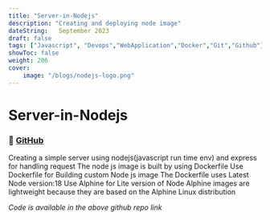 ```yaml
---
title: "Server-in-Nodejs"
description: "Creating and deploying node image"
dateString:   September 2023
draft: false
tags: ["Javascript", "Devops","WebApplication","Docker","Git","Github"]
showToc: false
weight: 206
cover:
    image: "/blogs/nodejs-logo.png"
---
```


# Server-in-Nodejs

### 🔗 [GitHub](""https://github.com/Achanandhi-M/Server-in-Nodejs-using-Docker.git"")

Creating a simple server using nodejs(javascript run time env) and express for handling request The node js image is built by using Dockerfile Use Dockerfile for Building custom Node js image The Dockerfile uses Latest Node version:18 Use Alphine for Lite version of Node Alphine images are lightweight because they are based on the Alphine Linux distribution

_Code is available in the above github repo link_